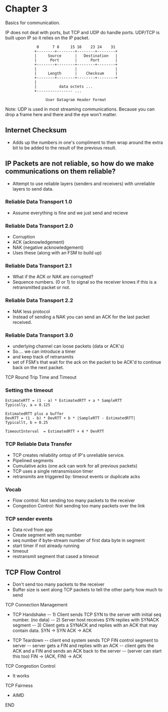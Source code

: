 # Chapter 3

Basics for communication.

IP does not deal with ports, but TCP and UDP do handle ports. UDP/TCP is built upon IP so it relies on the IP packet.


                  0      7 8     15 16    23 24    31
                 +--------+--------+--------+--------+
                 |     Source      |   Destination   |
                 |      Port       |      Port       |
                 +--------+--------+--------+--------+
                 |                 |                 |
                 |     Length      |    Checksum     |
                 +--------+--------+--------+--------+
                 |
                 |          data octets ...
                 +---------------- ...

                      User Datagram Header Format

Note: UDP is used in most streaming communications. Because you can drop a frame here and there and the eye won't matter.

## Internet Checksum

*  Adds up the numbers in one's compliment to then wrap around the extra bit to be added to the result of the previous result.

## IP Packets are not reliable, so how do we make communications on them reliable?

* Attempt to use reliable layers (senders and receivers) with unreliable layers to send data.

### Reliable Data Transport 1.0

* Assume everything is fine and we just send and recieve

### Reliable Data Transport 2.0

* Corruption
* ACK (acknowledgement)
* NAK (negative acknowledgement)
* Uses these (along with an FSM to build up)

### Reliable Data Transport 2.1

*  What if the ACK or NAK are corrupted?
* Sequence numbers. (0 or 1) to signal so the receiver knows if this is a retransmitted packet or not.

### Reliable Data Transport 2.2

* NAK less protocol
* Instead of sending a NAK you can send an ACK for the last packet received.

### Reliable Data Transport 3.0

* underlying channel can loose packets (data or ACK's)
* So.... we can introduce a timer
* and keep track of retransmits
* set of FSM's that wait for the ack on the packet to be ACK'd to continue back on the next packet.

TCP Round Trip Time and Timeout

### Setting the timeout

    EstimateRTT = (1 - a) * EstimatedRTT + a * SampleRTT
    Typically, a = 0.125

    EstimatedRTT plus a buffer
    DevRTT = (1 - b) * DevRTT + b * |SampleRTT - EstimatedRTT|
    Typicallt, b = 0.25

    TimeoutInterval  = EstimatedRTT + 4 * DevRTT

### TCP Reliable Data Transfer

* TCP creates reliability ontop of IP's unreliable service.
* Pipelined segments
* Cumulative acks (one ack can work for all previous packets)
* TCP uses a single retransmission timer
* retransmits are triggered by: timeout events or duplicate acks

### Vocab

* Flow control: Not sending too many packets to the receiver
* Congestion Control: Not sending too many packets over the link

### TCP sender events

* Data rcvd from app
* Create segment with seq number
* seq number if byte-stream number of first data byte in segment
* start timer if not already running
* timeout
* restransmit segment that cased a timeout

## TCP Flow Control

* Don't send too many packets to the receiver
* Buffer size is sent along TCP packets to tell the other party how much to send

TCP Connection Management

- TCP Handshake
-- 1) Client sends TCP SYN to the server with initial seq number. (no data)
-- 2) Server host receives SYN replies with SYNACK segment
-- 3) Client gets a SYNACK and replies with an ACK that may contain data.
SYN -> SYN ACK -> ACK

- TCP Teardown
-- client end system sends TCP FIN control segment to server
-- server gets a FIN and replies with an ACK
-- client gets the ACK and a FIN and sends an ACK back to the server
-- (server can start this too)
FIN -> (ACK, FIN) -> ACK

TCP Congestion Control
- It works

TCP Fairness
- AIMD

END
